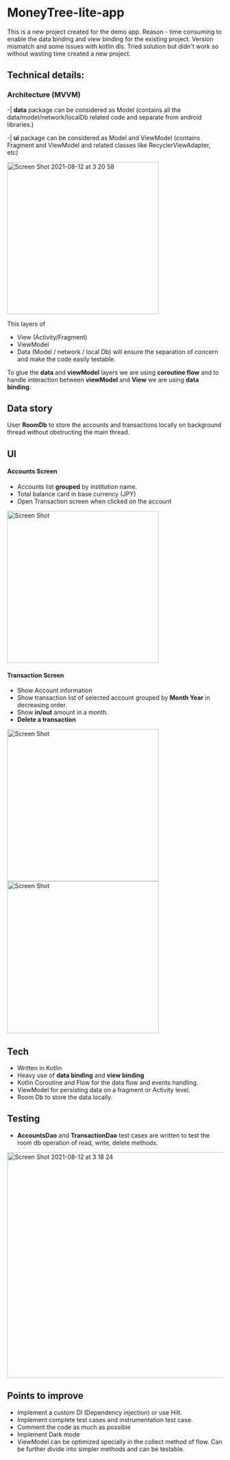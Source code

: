 # MoneyTree-lite-app


This is a new project created for the demo app.
Reason -  time consuming to enable the data binding and view binding for the existing project. Version mismatch and some issues with kotlin dls. Tried solution but didn't work so without wasting time created a new project.


## Technical details:

### Architecture (MVVM)
-| **data** package can be considered as Model (contains all the data/model/network/localDb related code and separate from android libraries.) 

-| **ui** package can be considered as Model and ViewModel (contains Fragment and ViewModel and related classes like RecyclerViewAdapter, etc)

<img width="354" alt="Screen Shot 2021-08-12 at 3 20 58" src="https://user-images.githubusercontent.com/10893215/129082471-f23ff6dc-c51a-43ed-8084-1e8bf4162f01.png">




This layers of 
- View (Activity/Fragment)
- ViewModel
- Data (Model / network / local Db) 
will ensure the separation of concern and make the code easily testable.

To glue the **data** and **viewModel** layers we are using **coroutine flow**
and to handle interaction between **viewModel** and **View** we are using **data binding**.


## Data story
User **RoomDb** to store the accounts and transactions locally on background thread without obstructing the main thread.

## UI
#### Accounts Screen
- Accounts list **grouped** by institution name.
- Total balance card in base currency (JPY)
- Open Transaction screen when clicked on the account
<img width="354" alt="Screen Shot" src="https://user-images.githubusercontent.com/10893215/129082753-b2d5962f-a57d-4d70-a0f6-0a9b542a0fe7.png">



#### Transaction Screen
- Show Account information
- Show transaction list of selected account grouped by **Month Year** in decreasing order.
- Show **in/out** amount in a month.
- **Delete a transaction**


<img width="354" alt="Screen Shot" src="https://user-images.githubusercontent.com/10893215/129082796-96e2a60e-c1f4-4386-a96e-16621edf880a.png"> <img width="354" alt="Screen Shot" src="https://user-images.githubusercontent.com/10893215/129082840-ab5c7ef4-0514-4cce-96d7-a027e44d4767.png">





## Tech

- Written in Kotlin
- Heavy use of **data binding** and **view binding**
- Kotlin Coroutine and Flow for the data flow and events handling.
- ViewModel for persisting data on a fragment or Activity level.
- Room Db to store the data locally.

## Testing
- **AccountsDao** and **TransactionDao** test cases are written to test the room db operation of read, write, delete methods.
<img width="525" alt="Screen Shot 2021-08-12 at 3 18 24" src="https://user-images.githubusercontent.com/10893215/129082257-2f6e1fd3-0a00-4c3a-a8e4-c3f2fb8ac330.png">


## Points to improve
- Implement a custom DI (Dependency injection) or use Hilt.
- Implement complete test cases and instrumentation test case.
- Comment the code as much as possible
- Implement Dark mode
- ViewModel can be optimized specially in the collect method of flow. Can be further divide into simpler methods and can be testable.
